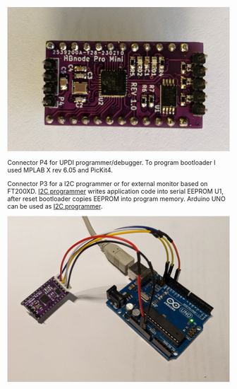 ![Pro Mini](https://github.com/akouz/HBnode/blob/main/AVR64DD32/Hardware/Pro_mini/HBnode-rev-1-0.jpg)

Connector P4 for UPDI programmer/debugger. To program bootloader I used MPLAB X rev 6.05 and PicKit4.

Connector P3 for a I2C programmer or for external monitor based on FT200XD. [I2C programmer](https://github.com/akouz/HBnode/tree/main/AVR64DD32/Programmer) writes application code into serial EEPROM U1, after reset bootloader copies EEPROM into program memory. Arduino UNO can be used as [I2C programmer](https://github.com/akouz/HBnode/tree/main/AVR64DD32/Programmer).

![Programmer connected](https://github.com/akouz/HBnode/blob/main/AVR64DD32/Programmer/Programmer_connected.jpg)
